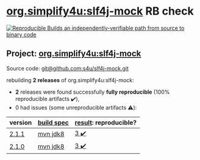 [org.simplify4u:slf4j-mock](https://search.maven.org/artifact/org.simplify4u/slf4j-mock/) RB check
=======

[![Reproducible Builds](https://reproducible-builds.org/images/logos/rb.svg) an independently-verifiable path from source to binary code](https://reproducible-builds.org/)

## Project: [org.simplify4u:slf4j-mock](https://search.maven.org/artifact/org.simplify4u/slf4j-mock/)

Source code: [git@github.com:s4u/slf4j-mock.git](git@github.com:s4u/slf4j-mock.git)

rebuilding **2 releases** of org.simplify4u:slf4j-mock:
- **2** releases were found successfully **fully reproducible** (100% reproducible artifacts :heavy_check_mark:),
- 0 had issues (some unreproducible artifacts :warning:):

| version | [build spec](BUILDSPEC.md) | [result](https://reproducible-builds.org/docs/jvm/): reproducible? |
| -- | --------- | ------ |
| [2.1.1](https://search.maven.org/artifact/org.simplify4u/slf4j-mock/2.1.1/pom) | [mvn jdk8](slf4j-mock-2.1.1.buildspec) | [3 :heavy_check_mark: ](slf4j-mock-2.1.1.buildcompare) |
| [2.1.0](https://search.maven.org/artifact/org.simplify4u/slf4j-mock/2.1.0/pom) | [mvn jdk8](slf4j-mock-2.1.0.buildspec) | [3 :heavy_check_mark: ](slf4j-mock-2.1.0.buildcompare) |
